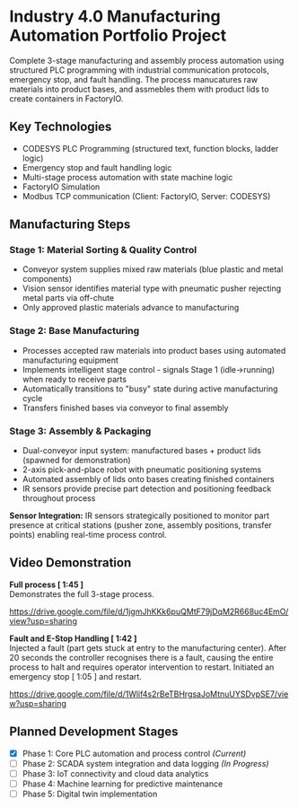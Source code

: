 # Industry 4.0 Manufacturing Automation Portfolio Project
Complete 3-stage manufacturing and assembly process automation using structured PLC programming with industrial communication protocols, emergency stop, and fault handling. The process manucatures raw materials into product bases, and assmebles them with product lids to create containers in FactoryIO. 

## Key Technologies
- CODESYS PLC Programming (structured text, function blocks, ladder logic)
- Emergency stop and fault handling logic
- Multi-stage process automation with state machine logic
- FactoryIO Simulation
- Modbus TCP communication (Client: FactoryIO, Server: CODESYS)

## Manufacturing Steps
### Stage 1: Material Sorting & Quality Control

- Conveyor system supplies mixed raw materials (blue plastic and metal components)
- Vision sensor identifies material type with pneumatic pusher rejecting metal parts via off-chute
- Only approved plastic materials advance to manufacturing

### Stage 2: Base Manufacturing

- Processes accepted raw materials into product bases using automated manufacturing equipment
- Implements intelligent stage control - signals Stage 1 (idle→running) when ready to receive parts
- Automatically transitions to "busy" state during active manufacturing cycle
- Transfers finished bases via conveyor to final assembly

### Stage 3: Assembly & Packaging

- Dual-conveyor input system: manufactured bases + product lids (spawned for demonstration)
- 2-axis pick-and-place robot with pneumatic positioning systems
- Automated assembly of lids onto bases creating finished containers
- IR sensors provide precise part detection and positioning feedback throughout process

**Sensor Integration:** IR sensors strategically positioned to monitor part presence at critical stations (pusher zone, assembly positions, transfer points) enabling real-time process control.

## Video Demonstration
**Full process [ 1:45 ]**  
Demonstrates the full 3-stage process. 

https://drive.google.com/file/d/1jgmJhKKk6puQMtF79jDqM2R668uc4EmO/view?usp=sharing

**Fault and E-Stop Handling [ 1:42 ]**  
Injected a fault (part gets stuck at entry to the manufacturing center). After 20 seconds the controller recognises there is a fault, causing the entire process to halt and requires operator intervention to restart. 
Initiated an emergency stop [ 1:05 ] and restart. 

https://drive.google.com/file/d/1Wlif4s2rBeTBHrgsaJoMtnuUYSDvpSE7/view?usp=sharing

## Planned Development Stages
- [x] Phase 1: Core PLC automation and process control *(Current)*
- [ ] Phase 2: SCADA system integration and data logging *(In Progress)*
- [ ] Phase 3: IoT connectivity and cloud data analytics
- [ ] Phase 4: Machine learning for predictive maintenance
- [ ] Phase 5: Digital twin implementation
